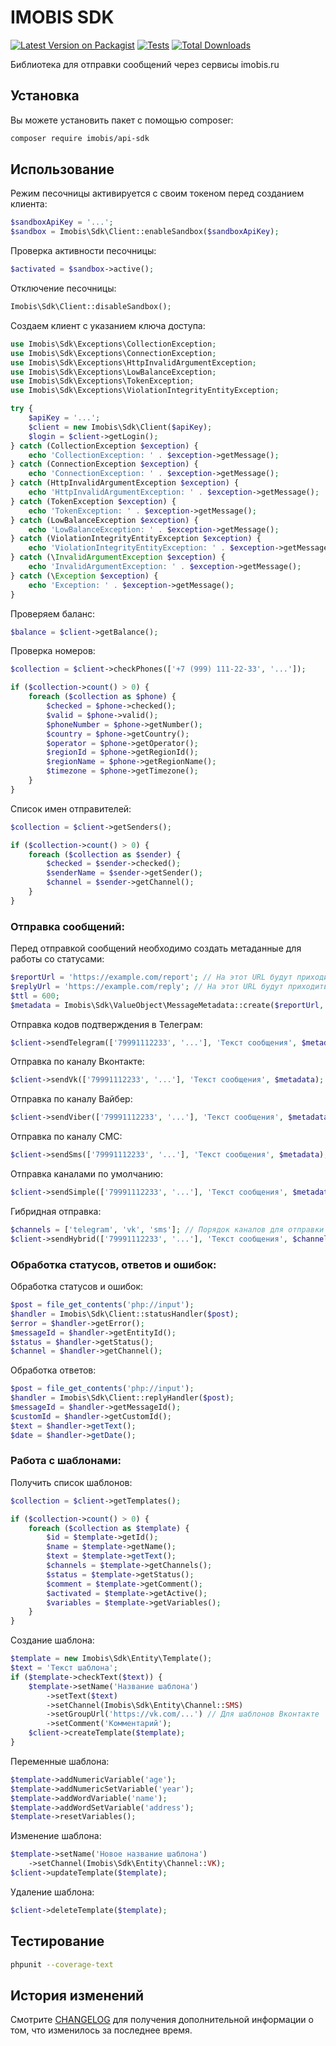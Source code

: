 # IMOBIS SDK

[![Latest Version on Packagist](https://img.shields.io/packagist/v/:vendor_slug/:package_slug.svg?style=flat-square)](https://packagist.org/packages/:vendor_slug/:package_slug)
[![Tests](https://img.shields.io/github/actions/workflow/status/:vendor_slug/:package_slug/run-tests.yml?branch=main&label=tests&style=flat-square)](https://github.com/:vendor_slug/:package_slug/actions/workflows/run-tests.yml)
[![Total Downloads](https://img.shields.io/packagist/dt/:vendor_slug/:package_slug.svg?style=flat-square)](https://packagist.org/packages/:vendor_slug/:package_slug)

Библиотека для отправки сообщений через сервисы imobis.ru

## Установка

Вы можете установить пакет с помощью composer:

```bash
composer require imobis/api-sdk
```

## Использование

Режим песочницы активируется с своим токеном перед созданием клиента:
```php
$sandboxApiKey = '...';
$sandbox = Imobis\Sdk\Client::enableSandbox($sandboxApiKey);
```

Проверка активности песочницы:
```php
$activated = $sandbox->active();
```

Отключение песочницы:
```php
Imobis\Sdk\Client::disableSandbox();
```

Создаем клиент с указанием ключа доступа:
```php
use Imobis\Sdk\Exceptions\CollectionException;
use Imobis\Sdk\Exceptions\ConnectionException;
use Imobis\Sdk\Exceptions\HttpInvalidArgumentException;
use Imobis\Sdk\Exceptions\LowBalanceException;
use Imobis\Sdk\Exceptions\TokenException;
use Imobis\Sdk\Exceptions\ViolationIntegrityEntityException;

try {
    $apiKey = '...';
    $client = new Imobis\Sdk\Client($apiKey);
    $login = $client->getLogin();
} catch (CollectionException $exception) {
    echo 'CollectionException: ' . $exception->getMessage();
} catch (ConnectionException $exception) {
    echo 'ConnectionException: ' . $exception->getMessage();
} catch (HttpInvalidArgumentException $exception) {
    echo 'HttpInvalidArgumentException: ' . $exception->getMessage();
} catch (TokenException $exception) {
    echo 'TokenException: ' . $exception->getMessage();
} catch (LowBalanceException $exception) {
    echo 'LowBalanceException: ' . $exception->getMessage();
} catch (ViolationIntegrityEntityException $exception) {
    echo 'ViolationIntegrityEntityException: ' . $exception->getMessage();
} catch (\InvalidArgumentException $exception) {
    echo 'InvalidArgumentException: ' . $exception->getMessage();
} catch (\Exception $exception) {
    echo 'Exception: ' . $exception->getMessage();
}
```

Проверяем баланс:
```php
$balance = $client->getBalance();
```

Проверка номеров:
```php
$collection = $client->checkPhones(['+7 (999) 111-22-33', '...']);

if ($collection->count() > 0) {
    foreach ($collection as $phone) {
        $checked = $phone->checked();
        $valid = $phone->valid();
        $phoneNumber = $phone->getNumber();
        $country = $phone->getCountry();
        $operator = $phone->getOperator();
        $regionId = $phone->getRegionId();
        $regionName = $phone->getRegionName();
        $timezone = $phone->getTimezone();
    }
}
```

Список имен отправителей:
```php
$collection = $client->getSenders();

if ($collection->count() > 0) {
    foreach ($collection as $sender) {
        $checked = $sender->checked();
        $senderName = $sender->getSender();
        $channel = $sender->getChannel();
    }
}
```

### Отправка сообщений:

Перед отправкой сообщений необходимо создать метаданные для работы со статусами:
```php
$reportUrl = 'https://example.com/report'; // На этот URL будут приходить статусы сообщений и ошибки отправки
$replyUrl = 'https://example.com/reply'; // На этот URL будут приходить ответы на сообщения, если канал поддерживает данных функционал
$ttl = 600;
$metadata = Imobis\Sdk\ValueObject\MessageMetadata::create($reportUrl, $replyUrl, $ttl);
```

Отправка кодов подтверждения в Телеграм:
```php
$client->sendTelegram(['79991112233', '...'], 'Текст сообщения', $metadata);
```

Отправка по каналу Вконтакте:
```php
$client->sendVk(['79991112233', '...'], 'Текст сообщения', $metadata);
```

Отправка по каналу Вайбер:
```php
$client->sendViber(['79991112233', '...'], 'Текст сообщения', $metadata);
```

Отправка по каналу СМС:
```php
$client->sendSms(['79991112233', '...'], 'Текст сообщения', $metadata);
```

Отправка каналами по умолчанию:
```php
$client->sendSimple(['79991112233', '...'], 'Текст сообщения', $metadata);
```

Гибридная отправка:
```php
$channels = ['telegram', 'vk', 'sms']; // Порядок каналов для отправки
$client->sendHybrid(['79991112233', '...'], 'Текст сообщения', $channels, $metadata);
```

### Обработка статусов, ответов и ошибок:

Обработка статусов и ошибок:
```php
$post = file_get_contents('php://input');
$handler = Imobis\Sdk\Client::statusHandler($post);
$error = $handler->getError();
$messageId = $handler->getEntityId();
$status = $handler->getStatus();
$channel = $handler->getChannel();
```

Обработка ответов:
```php
$post = file_get_contents('php://input');
$handler = Imobis\Sdk\Client::replyHandler($post);
$messageId = $handler->getMessageId();
$customId = $handler->getCustomId();
$text = $handler->getText();
$date = $handler->getDate();
```

### Работа с шаблонами:

Получить список шаблонов:
```php
$collection = $client->getTemplates();

if ($collection->count() > 0) {
    foreach ($collection as $template) {
        $id = $template->getId();
        $name = $template->getName();
        $text = $template->getText();
        $channels = $template->getChannels();
        $status = $template->getStatus();
        $comment = $template->getComment();
        $activated = $template->getActive();
        $variables = $template->getVariables();
    }
}
```

Создание шаблона:
```php
$template = new Imobis\Sdk\Entity\Template();
$text = 'Текст шаблона';
if ($template->checkText($text)) {
    $template->setName('Название шаблона')
        ->setText($text)
        ->setChannel(Imobis\Sdk\Entity\Channel::SMS)
        ->setGroupUrl('https://vk.com/...') // Для шаблонов Вконтакте
        ->setComment('Комментарий');
    $client->createTemplate($template);
}
```

Переменные шаблона:
```php
$template->addNumericVariable('age');
$template->addNumericSetVariable('year');
$template->addWordVariable('name');
$template->addWordSetVariable('address');
$template->resetVariables();
```

Изменение шаблона:
```php
$template->setName('Новое название шаблона')
    ->setChannel(Imobis\Sdk\Entity\Channel::VK);
$client->updateTemplate($template);
```

Удаление шаблона:
```php
$client->deleteTemplate($template);
```

## Тестирование

```bash
phpunit --coverage-text
```

## История изменений

Смотрите [CHANGELOG](CHANGELOG.md) для получения дополнительной информации о том, что изменилось за последнее время.
